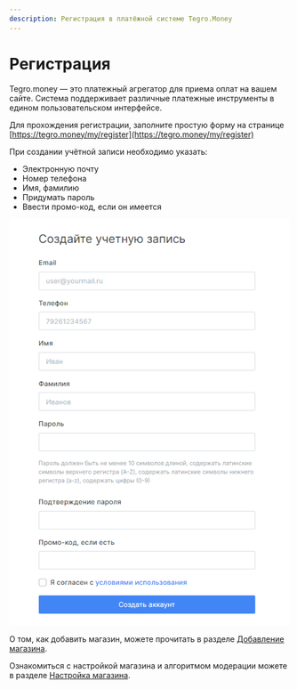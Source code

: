 ```yaml
---
description: Регистрация в платёжной системе Tegro.Money
---
```


# Регистрация

Tegro.money — это платежный агрегатор для приема оплат на вашем сайте. Система поддерживает различные платежные инструменты в едином пользовательском интерфейсе.

Для прохождения регистрации, заполните простую форму на странице [https://tegro.money/my/register](https://tegro.money/my/register)

При создании учётной записи необходимо указать:

* Электронную почту
* Номер телефона
* Имя, фамилию
* Придумать пароль
* Ввести промо-код, если он имеется

![](<../../../.gitbook/assets/image (45).png>)

О том, как добавить магазин, можете прочитать в разделе [Добавление магазина](../dobavlenie-magazina.md).&#x20;

Ознакомиться с настройкой магазина и алгоритмом модерации можете в разделе [Настройка магазина](../nastroika-magazina/). &#x20;
